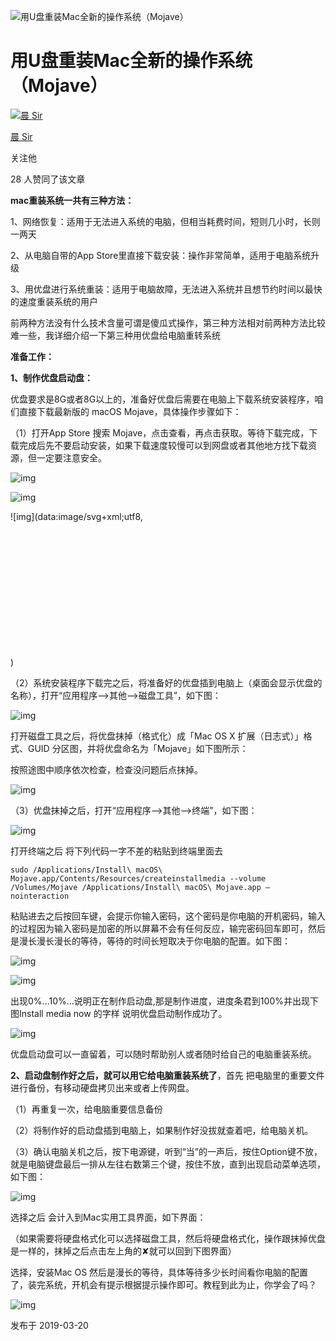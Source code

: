 ![用U盘重装Mac全新的操作系统（Mojave）](https://pic3.zhimg.com/v2-0b85287cac264c8ce37e8f9a444f2da2_1200x500.jpg)

# 用U盘重装Mac全新的操作系统（Mojave）

[![晨 Sir](https://pic2.zhimg.com/v2-8a696a3ce8e5774dbbd4cd599bb8c297_xs.jpg)](https://www.zhihu.com/people/chin-sir)

[晨 Sir](https://www.zhihu.com/people/chin-sir)

关注他

28 人赞同了该文章

**mac重装系统一共有三种方法：**

1、网络恢复：适用于无法进入系统的电脑，但相当耗费时间，短则几小时，长则一两天

2、从电脑自带的App Store里直接下载安装：操作非常简单，适用于电脑系统升级

3、用优盘进行系统重装：适用于电脑故障，无法进入系统并且想节约时间以最快的速度重装系统的用户

前两种方法没有什么技术含量可谓是傻瓜式操作，第三种方法相对前两种方法比较难一些，我详细介绍一下第三种用优盘给电脑重转系统

**准备工作：**

**1、制作优盘启动盘：**

优盘要求是8G或者8G以上的，准备好优盘后需要在电脑上下载系统安装程序，咱们直接下载最新版的 macOS Mojave，具体操作步骤如下：

（1）打开App Store 搜索 Mojave，点击查看，再点击获取。等待下载完成，下载完成后先不要启动安装，如果下载速度较慢可以到网盘或者其他地方找下载资源，但一定要注意安全。

![img](https://pic4.zhimg.com/80/v2-0fbee180e61f9a52b23204562ee16b0b_720w.jpg)

![img](https://pic1.zhimg.com/80/v2-f653eb41fb46465c0f07204c5e4adc70_720w.jpg)

![img](data:image/svg+xml;utf8,<svg xmlns='http://www.w3.org/2000/svg' width='1560' height='668'></svg>)

（2）系统安装程序下载完之后，将准备好的优盘插到电脑上（桌面会显示优盘的名称），打开“应用程序—>其他—>磁盘工具”，如下图：

![img](https://pic2.zhimg.com/80/v2-0977915d8c5a2d360948210d9445b4f9_720w.jpg)

打开磁盘工具之后，将优盘抹掉（格式化）成「Mac OS X 扩展（日志式）」格式、GUID 分区图，并将优盘命名为「Mojave」如下图所示：

按照途图中顺序依次检查，检查没问题后点抹掉。

![img](https://pic3.zhimg.com/80/v2-c7f357eb59e49704d43812725099f8d2_720w.jpg)

（3）优盘抹掉之后，打开“应用程序—>其他—>终端”，如下图：

![img](https://pic1.zhimg.com/80/v2-5ef1cbe4acd8c428836090018859eec8_720w.jpg)

打开终端之后 将下列代码一字不差的粘贴到终端里面去

```text
sudo /Applications/Install\ macOS\ Mojave.app/Contents/Resources/createinstallmedia --volume /Volumes/Mojave /Applications/Install\ macOS\ Mojave.app —nointeraction
```

粘贴进去之后按回车键，会提示你输入密码，这个密码是你电脑的开机密码，输入的过程因为输入密码是加密的所以屏幕不会有任何反应，输完密码回车即可，然后是漫长漫长漫长的等待，等待的时间长短取决于你电脑的配置。如下图：

![img](https://pic3.zhimg.com/80/v2-8d28940743fcc1d1f2558a47ce1a4296_720w.jpg)

![img](https://pic3.zhimg.com/80/v2-62d695700f8cf589bd12d1a1af17c696_720w.jpg)

出现0%...10%...说明正在制作启动盘,那是制作进度，进度条君到100%并出现下图Install media now 的字样 说明优盘启动制作成功了。

![img](https://pic1.zhimg.com/80/v2-d6bdb707d766f48af97b77cb727ca77c_720w.jpg)

优盘启动盘可以一直留着，可以随时帮助别人或者随时给自己的电脑重装系统。

**2、启动盘制作好之后，就可以用它给电脑重装系统了**，首先 把电脑里的重要文件进行备份，有移动硬盘拷贝出来或者上传网盘。

（1）再重复一次，给电脑重要信息备份

（2）将制作好的启动盘插到电脑上，如果制作好没拔就查着吧，给电脑关机。

（3）确认电脑关机之后，按下电源键，听到“当”的一声后，按住Option键不放，就是电脑键盘最后一排从左往右数第三个键，按住不放，直到出现启动菜单选项，如下图：

![img](https://pic1.zhimg.com/80/v2-3fbef85dcad1eef4160bdb4d196de5e4_720w.jpg)


选择之后 会计入到Mac实用工具界面，如下界面：

（如果需要将硬盘格式化可以选择磁盘工具，然后将硬盘格式化，操作跟抹掉优盘是一样的，抹掉之后点击左上角的✘就可以回到下图界面）

选择，安装Mac OS 然后是漫长的等待，具体等待多少长时间看你电脑的配置了，装完系统，开机会有提示根据提示操作即可。教程到此为止，你学会了吗？

![img](https://pic4.zhimg.com/80/v2-6768f4fb10a9fc5feb29673135a0ac0f_720w.jpg)



发布于 2019-03-20